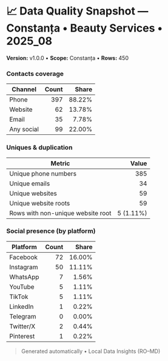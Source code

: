 # 📈 Data Quality Snapshot — Constanța • Beauty Services • 2025_08

**Version:** v1.0.0 • **Scope:** Constanța • **Rows:** 450

### Contacts coverage
| Channel   | Count | Share |
|-----------|------:|------:|
| Phone     | 397 | 88.22% |
| Website   | 62 | 13.78% |
| Email     | 35 | 7.78% |
| Any social| 99 | 22.00% |

### Uniques & duplication
| Metric                            | Value |
|-----------------------------------|------:|
| Unique phone numbers              | 385 |
| Unique emails                     | 34 |
| Unique websites                   | 59 |
| Unique website roots              | 59 |
| Rows with non-unique website root | 5 (1.11%) |

### Social presence (by platform)
| Platform  | Count | Share |
|-----------|------:|------:|
| Facebook  | 72 | 16.00% |
| Instagram | 50 | 11.11% |
| WhatsApp  | 7 | 1.56% |
| YouTube   | 5 | 1.11% |
| TikTok    | 5 | 1.11% |
| LinkedIn  | 1 | 0.22% |
| Telegram  | 0 | 0.00% |
| Twitter/X | 2 | 0.44% |
| Pinterest | 1 | 0.22% |

> Generated automatically • Local Data Insights (RO–MD)


